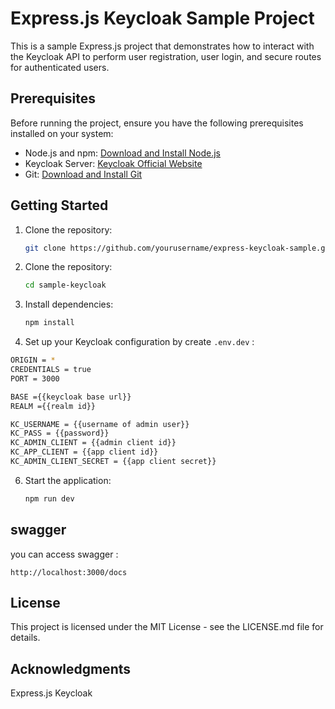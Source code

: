 # Express.js Keycloak Sample Project

This is a sample Express.js project that demonstrates how to interact with the Keycloak API to perform user registration, user login, and secure routes for authenticated users.

## Prerequisites

Before running the project, ensure you have the following prerequisites installed on your system:

- Node.js and npm: [Download and Install Node.js](https://nodejs.org/)
- Keycloak Server: [Keycloak Official Website](https://www.keycloak.org/)
- Git: [Download and Install Git](https://git-scm.com/)

## Getting Started

1. Clone the repository:

   ```bash
   git clone https://github.com/yourusername/express-keycloak-sample.git

2. Clone the repository:

   ```bash
   cd sample-keycloak

4. Install dependencies:

   ```bash
   npm install
5. Set up your Keycloak configuration by create `.env.dev` :

```bash
ORIGIN = *
CREDENTIALS = true
PORT = 3000

BASE ={{keycloak base url}}
REALM ={{realm id}}

KC_USERNAME = {{username of admin user}}
KC_PASS = {{password}}
KC_ADMIN_CLIENT = {{admin client id}}
KC_APP_CLIENT = {{app client id}}
KC_ADMIN_CLIENT_SECRET = {{app client secret}}
```

6. Start the application:
   ```bash
   npm run dev

## swagger

you can access swagger :
```
http://localhost:3000/docs
```

## License
This project is licensed under the MIT License - see the LICENSE.md file for details.

## Acknowledgments
Express.js
Keycloak
